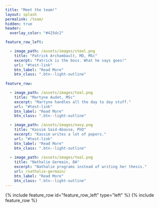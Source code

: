 ```yaml
---
title: "Meet the team!"
layout: splash
permalink: /team/
hidden: true
header:
  overlay_color: "#425dc2"

feature_row_left:

  - image_path: /assets/images/steel.png
    title: "Patrick Archambault, MD, MSc"
    excerpt: "Patrick is the boss. What he says goes!"
    url: "#test-link"
    btn_label: "Read More"
    btn_class: ".btn--light-outline"
    
feature_row:    

  - image_path: /assets/images/teal.png
    title: "Martyne Audet, MSc"
    excerpt: "Martyne handles all the day to day stuff."
    url: "#test-link"
    btn_label: "Read More"
    btn_class: ".btn--light-outline"

  - image_path: /assets/images/navy.png
    title: "Kassim Said-Abasse, PhD"
    excerpt: "Kassim writes a lot of papers."
    url: "#test-link"
    btn_label: "Read More"
    btn_class: ".btn--light-outline"
    
  - image_path: /assets/images/teal.png
    title: "Nathalie Germain, BA"
    excerpt: "Nathalie programs instead of writing her thesis."
    url: /nathalie-germain/
    btn_label: "Read More"
    btn_class: ".btn--light-outline"
---
```

{% include feature_row id="feature_row_left" type="left" %}
{% include feature_row %}
